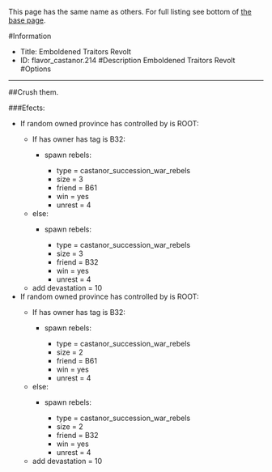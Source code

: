 This page has the same name as others. For full listing see bottom of [the base page](emboldened_traitors_revolt.md).

#Information
 - Title: Emboldened Traitors Revolt
 - ID: flavor_castanor.214
#Description
Emboldened Traitors Revolt
#Options

___
##Crush them.

###Efects:<ul><li>If random owned province has controlled by is ROOT:</li><ul><li>If has owner has tag is B32:</li><ul><li>spawn rebels:</li><ul><li>type = castanor_succession_war_rebels</li><li>size = 3</li><li>friend = B61</li><li>win = yes</li><li>unrest = 4</li></ul></ul><li>else:</li><ul><li>spawn rebels:</li><ul><li>type = castanor_succession_war_rebels</li><li>size = 3</li><li>friend = B32</li><li>win = yes</li><li>unrest = 4</li></ul></ul><li>add devastation = 10</li></ul><li>If random owned province has controlled by is ROOT:</li><ul><li>If has owner has tag is B32:</li><ul><li>spawn rebels:</li><ul><li>type = castanor_succession_war_rebels</li><li>size = 2</li><li>friend = B61</li><li>win = yes</li><li>unrest = 4</li></ul></ul><li>else:</li><ul><li>spawn rebels:</li><ul><li>type = castanor_succession_war_rebels</li><li>size = 2</li><li>friend = B32</li><li>win = yes</li><li>unrest = 4</li></ul></ul><li>add devastation = 10</li></ul></ul>
